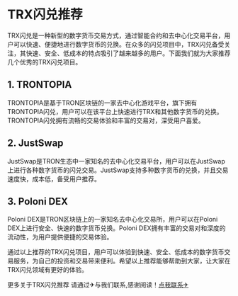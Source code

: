 # TRX闪兑推荐

TRX闪兑是一种新型的数字货币交易方式，通过智能合约和去中心化交易平台，用户可以快速、便捷地进行数字货币的兑换。在众多的闪兑项目中，TRX闪兑备受关注，其快速、安全、低成本的特点吸引了越来越多的用户。下面我们就为大家推荐几个优秀的TRX闪兑项目。

## 1. TRONTOPIA

TRONTOPIA是基于TRON区块链的一家去中心化游戏平台，旗下拥有TRONTOPIA闪兑，用户可以在该平台上快速进行TRX和其他数字货币的兑换。TRONTOPIA闪兑拥有流畅的交易体验和丰富的交易对，深受用户喜爱。

## 2. JustSwap

JustSwap是TRON生态中一家知名的去中心化交易平台，用户可以在JustSwap上进行各种数字货币的闪兑交易。JustSwap支持多种数字货币的兑换，并且交易速度快，成本低，备受用户推荐。

## 3. Poloni DEX

Poloni DEX是TRON区块链上的一家知名去中心化交易所，用户可以在Poloni DEX上进行安全、快速的数字货币兑换。Poloni DEX拥有丰富的交易对和深度的流动性，为用户提供便捷的交易体验。

通过以上推荐的TRX闪兑项目，用户可以体验到快速、安全、低成本的数字货币交易服务，为自己的投资和交易带来便利。希望以上推荐能够帮助到大家，让大家在TRX闪兑领域有更好的体验。

更多关于TRX闪兑推荐 请通过✈与我们联系,感谢阅读！[点我联系✈](https://auth.G208.com)